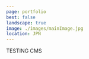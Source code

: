 ```yaml
---
page: portfolio
best: false
landscape: true
image: ./images/mainImage.jpg
location: JPN
---
```

TESTING CMS
